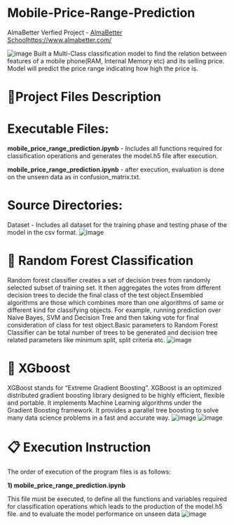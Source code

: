 # Mobile-Price-Range-Prediction
AlmaBetter Verfied Project - [AlmaBetter School](https://www.almabetter.com/)https://www.almabetter.com/ 

![image](https://github.com/Rushishete20/Mobile-Price-Range-Prediction/assets/139244240/bc204e23-2762-48de-aa75-622f21c4a15e)
Built a Multi-Class classification model to find the relation between features of a mobile phone(RAM, Internal Memory etc) and its selling price. Model will predict the price range indicating how high the price is.


# 💾Project Files Description

# Executable Files:

**mobile_price_range_prediction.ipynb** - Includes all functions required for classification operations and generates the model.h5 file after execution.

**mobile_price_range_prediction.ipynb** - after execution, evaluation is done on the unseen data as in confusion_matrix.txt.

# Source Directories:
Dataset - Includes all dataset for the training phase and testing phase of the model in the csv format.
![image](https://github.com/Rushishete20/Mobile-Price-Range-Prediction/assets/139244240/fad87ba3-9786-4264-bc4e-4d4c960bc933)
# 📖 Random Forest Classification 
Random forest classifier creates a set of decision trees from randomly selected subset of training set. It then aggregates the votes from different decision trees to decide the final class of the test object.Ensembled algorithms are those which combines more than one algorithms of same or different kind for classifying objects. For example, running prediction over Naive Bayes, SVM and Decision Tree and then taking vote for final consideration of class for test object.Basic parameters to Random Forest Classifier can be total number of trees to be generated and decision tree related parameters like minimum split, split criteria etc.
![image](https://github.com/Rushishete20/Mobile-Price-Range-Prediction/assets/139244240/5feafc1d-2c0a-413e-a04c-7560b41348bb)

# 📖 XGboost 
XGBoost stands for “Extreme Gradient Boosting”. XGBoost is an optimized distributed gradient boosting library designed to be highly efficient, flexible and portable. It implements Machine Learning algorithms under the Gradient Boosting framework. It provides a parallel tree boosting to solve many data science problems in a fast and accurate way.
![image](https://github.com/Rushishete20/Mobile-Price-Range-Prediction/assets/139244240/0bbb75c7-77f7-4a00-b585-75021731ff34)
![image](https://github.com/Rushishete20/Mobile-Price-Range-Prediction/assets/139244240/fc3f9d02-90d5-4cde-88e4-6f9a763558ef)
# 📋 Execution Instruction
The order of execution of the program files is as follows:

**1) mobile_price_range_prediction.ipynb**

This file must be executed, to define all the functions and variables required for classification operations which leads to the production of the model.h5 file. and to evaluate the model performance on unseen data
![image](https://github.com/Rushishete20/Mobile-Price-Range-Prediction/assets/139244240/206a6b65-0984-4e1e-a817-eb7652453409)

